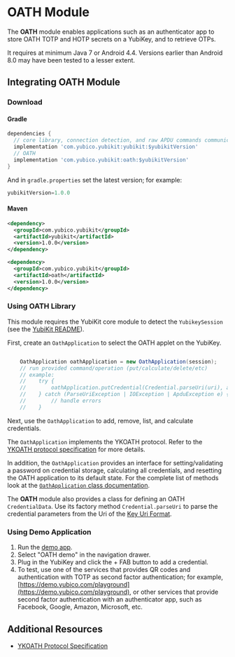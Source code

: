# OATH Module
The **OATH** module enables applications such as an authenticator app to store OATH TOTP and HOTP secrets on a YubiKey, and to retrieve OTPs.

It requires at minimum Java 7 or Android 4.4. Versions earlier than Android 8.0 may have been tested to a lesser extent.

## Integrating OATH Module <a name="integration_steps"></a>
### Download
#### Gradle

```gradle
dependencies {
  // core library, connection detection, and raw APDU commands communication with YubiKey
  implementation 'com.yubico.yubikit:yubikit:$yubikitVersion'
  // OATH
  implementation 'com.yubico.yubikit:oath:$yubikitVersion'
}
```
And in `gradle.properties` set the latest version; for example:
```gradle
yubikitVersion=1.0.0
```
#### Maven
```xml
<dependency>
  <groupId>com.yubico.yubikit</groupId>
  <artifactId>yubikit</artifactId>
  <version>1.0.0</version>
</dependency>

<dependency>
  <groupId>com.yubico.yubikit</groupId>
  <artifactId>oath</artifactId>
  <version>1.0.0</version>
</dependency>
```

### Using OATH Library <a name="using_lib"></a>

This module requires the YubiKit core module to detect the `YubikeySession` (see the [YubiKit README](../yubikit/README.md)).

First, create an `OathApplication` to select the OATH applet on the YubiKey.
```java

    OathApplication oathApplication = new OathApplication(session);
    // run provided command/operation (put/calculate/delete/etc)
    // example:
    //    try {
    //        oathApplication.putCredential(Credential.parseUri(uri), appInfo);
    //    } catch (ParseUriException | IOException | ApduException e) {
    //        // handle errors
    //    }

```

Next, use the `OathApplication` to add, remove, list, and calculate credentials.

The `OathApplication` implements the YKOATH protocol. Refer to the [YKOATH protocol specification](https://developers.yubico.com/OATH/YKOATH_Protocol.html) for more details.

In addition, the `OathApplication` provides an interface for setting/validating a password on credential storage, calculating all credentials, and resetting the OATH application to its default state. For the complete list of methods look at the [`OathApplication` class documentation](src/main/java/com/yubico/yubikit/oath/OathApplication.java).

The **OATH** module also provides a class for defining an OATH `CredentialData`. Use its factory method `Credential.parseUri` to parse the credential parameters from the Uri of the [Key Uri Format](https://github.com/google/google-authenticator/wiki/Key-Uri-Format).

### Using Demo Application <a name="using_demo"></a>
1. Run the [demo app](../YubikitDemo).
2. Select "OATH demo" in the navigation drawer.
3. Plug in the YubiKey and click the + FAB button to add a credential.
4. To test, use one of the services that provides QR codes and authentication with TOTP as second factor authentication; for example, [https://demo.yubico.com/playground](https://demo.yubico.com/playground), or other services that provide second factor authentication with an authenticator app, such as Facebook, Google, Amazon, Microsoft, etc.

## Additional Resources <a name="additional_resources"></a>
* [YKOATH Protocol Specification](https://developers.yubico.com/OATH/YKOATH_Protocol.html)
